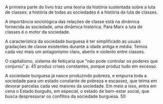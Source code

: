 A primeira parte do livro traz uma teoria da história sustentada sobre a luta de classes: a história de todas as sociedades é a história da luta de classes. 

A importância sociológica das relações de classe está na dinâmica fornecida às sociedade, uma dinâmica histórica. Para Marx a luta de classes é  o motor da sociedade. 

A característica da sociedade burguesa é ter simplificado as usuais gradações de classe existentes durante a idade antiga e média. Temos cada vez mais um antagonismo claro, aberto e violento entre classes. 

O capitalismo, sistema de feitiçaria que "não pode controlar os poderes que conjurou" p. 45 produz crises constantes, porque produz tudo em excesso. 

A sociedade burguesa já nasce produzindo pobreza, e empurra toda a sociedade para um estado constante de pobreza e escassez, que teima em devorar parcelas cada vez maiores da sociedade. Em meio a isso, entra em cena o Estado burguês, em especial, o estado de bem-estar social, que busca despressurar os conflitos da sociedade burguesa. 50
